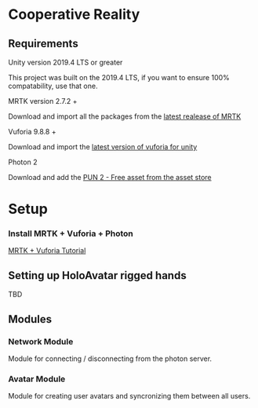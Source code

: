 # Cooperative Reality

## Requirements

Unity version 2019.4 LTS or greater

This project was built on the 2019.4 LTS, if you want to ensure 100% compatability, use that one.

MRTK version 2.7.2 +

Download and import all the packages from the [latest realease of MRTK](https://github.com/microsoft/MixedRealityToolkit-Unity/releases)

Vuforia 9.8.8 +

Download and import the [latest version of vuforia for unity](https://developer.vuforia.com/downloads/SDK)

Photon 2

Download and add the [PUN 2 - Free asset from the asset store](https://assetstore.unity.com/packages/tools/network/pun-2-free-119922)

# Setup

### Install MRTK + Vuforia + Photon

[MRTK + Vuforia Tutorial](https://library.vuforia.com/articles/Solution/Working-with-the-HoloLens-sample-in-Unity.html)


## Setting up HoloAvatar rigged hands

TBD


## Modules

### Network Module

Module for connecting / disconnecting from the photon server.

### Avatar Module

Module for creating user avatars and syncronizing them between all users.
